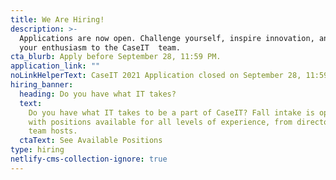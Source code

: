 ```yaml
---
title: We Are Hiring!
description: >-
  Applications are now open. Challenge yourself, inspire innovation, and bring
  your enthusiasm to the CaseIT  team.
cta_blurb: Apply before September 28, 11:59 PM.
application_link: ""
noLinkHelperText: CaseIT 2021 Application closed on September 28, 11:59 PM.
hiring_banner:
  heading: Do you have what IT takes?
  text:
    Do you have what IT takes to be a part of CaseIT? Fall intake is open now
    with positions available for all levels of experience, from directors to
    team hosts.
  ctaText: See Available Positions
type: hiring
netlify-cms-collection-ignore: true
---
```

